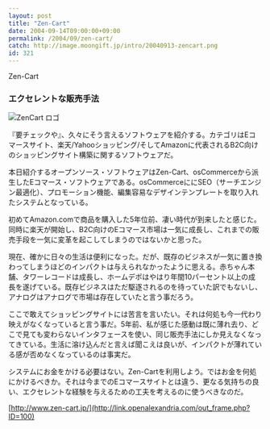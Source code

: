 ```yaml
---
layout: post
title: "Zen-Cart"
date: 2004-09-14T09:00:00+09:00
permalink: /2004/09/zen-cart/
catch: http://image.moongift.jp/intro/20040913-zencart.png
id: 321
---
```

Zen-Cart  
<!--more-->

### エクセレントな販売手法
  

![ZenCart ロゴ](http://image.moongift.jp/intro/20040913-zencart.png "ZenCart ロゴ")

  

『要チェックや』、久々にそう言えるソフトウェアを紹介する。カテゴリはEコマースサイト、楽天/Yahooショッピング/そしてAmazonに代表されるB2C向けのショッピングサイト構築に関するソフトウェアだ。

  

本日紹介するオープンソース・ソフトウェアはZen-Cart、osCommerceから派生したEコマース・ソフトウェアである。osCommerceににSEO（サーチエンジン最適化）、プロモーション機能、編集容易なデザインテンプレートを取り入れたシステムとなっている。

  

初めてAmazon.comで商品を購入した5年位前、凄い時代が到来したと感じた。同時に楽天が開始し、B2C向けのEコマース市場は一気に成長し、これまでの販売手段を一気に変革を起こしてしまうのではないかと思った。

  

現在、確かに日々の生活は便利になった。だが、既存のビジネスが一気に置き換わってしまうほどのインパクトは与えられなかったように思える。赤ちゃん本舗、タワーレコードは成長し、ホームデポはやはり年間10パーセント以上の成長を遂げている。既存ビジネスはただ駆逐されるのを待っていた訳でもないし、アナログはアナログで市場は存在していたと言う事だろう。

  

ここで敢えてショッピングサイトには苦言を言いたい。それは何処も今一代わり映えがなくなっていると言う事だ。5年前、私が感じた感動は既に薄れ去り、どこで見ても変わらないインタフェースを使い、同じ販売手法にしか見えなくなってきている。生活に溶け込んだと言えば聞こえは良いが、インパクトが薄れている感が否めなくなっているのは事実だ。

  

システムにお金をかける必要はない。Zen-Cartを利用しよう。ではお金を何処にかけるべきか。それは今までのEコマースサイトとは違う、更なる気持ちの良い、エクセレントな経験を与えるための工夫を考えるのに使うべきなのだ。

  

[http://www.zen-cart.jp/](http://link.openalexandria.com/out_frame.php?ID=100)

